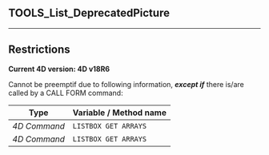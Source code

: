 ﻿## TOOLS_List_DeprecatedPicture---## Restrictions**Current 4D version: 4D v18R6**Cannot be preemptif due to following information, ***except if*** there is/are called by a CALL FORM command:|Type|Variable / Method name||------|------||*4D Command*|`LISTBOX GET ARRAYS`||*4D Command*|`LISTBOX GET ARRAYS`|